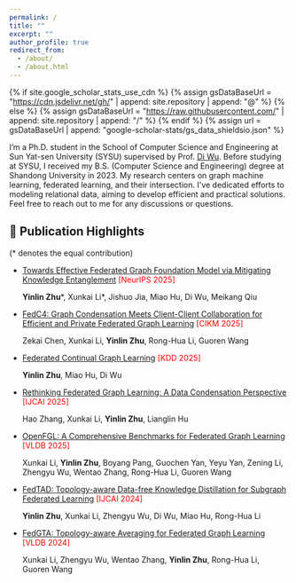 ```yaml
---
permalink: /
title: ""
excerpt: ""
author_profile: true
redirect_from: 
  - /about/
  - /about.html
---
```


{% if site.google_scholar_stats_use_cdn %}
{% assign gsDataBaseUrl = "https://cdn.jsdelivr.net/gh/" | append: site.repository | append: "@" %}
{% else %}
{% assign gsDataBaseUrl = "https://raw.githubusercontent.com/" | append: site.repository | append: "/" %}
{% endif %}
{% assign url = gsDataBaseUrl | append: "google-scholar-stats/gs_data_shieldsio.json" %}

<span class='anchor' id='about-me'></span>



I’m a Ph.D. student in the School of Computer Science and Engineering at Sun Yat-sen University (SYSU) supervised by Prof. [Di Wu](https://netlabsysu.org/dwu/index.html). Before studying at SYSU, I received my B.S. (Computer Science and Engineering) degree at Shandong University in 2023. My research centers on graph machine learning, federated learning, and their intersection. I've dedicated efforts to modeling relational data, aiming to develop efficient and practical solutions. Feel free to reach out to me for any discussions or questions.




## 📝 Publication Highlights
(* denotes the equal contribution)
- [Towards Effective Federated Graph Foundation Model via Mitigating Knowledge Entanglement](https://arxiv.org/abs/2505.12684) <font color="red">[NeurIPS 2025]</font>
  
  **Yinlin Zhu**\*, Xunkai Li\*, Jishuo Jia, Miao Hu, Di Wu, Meikang Qiu
  
  

- [FedC4: Graph Condensation Meets Client-Client Collaboration for Efficient and Private Federated Graph Learning](https://arxiv.org/abs/2504.14188) <font color="red">[CIKM 2025]</font>

  Zekai Chen, Xunkai Li, **Yinlin Zhu**, Rong-Hua Li, Guoren Wang

  
  
- [Federated Continual Graph Learning](https://arxiv.org/abs/2411.18919) <font color="red">[KDD 2025]</font>

  
  **Yinlin Zhu**, Miao Hu, Di Wu
  
  

- [Rethinking Federated Graph Learning: A Data Condensation Perspective](https://arxiv.org/abs/2505.02573) <font color="red">[IJCAI 2025]</font>

  Hao Zhang, Xunkai Li, **Yinlin Zhu**, Lianglin Hu

  
  
- [OpenFGL: A Comprehensive Benchmarks for Federated Graph Learning](https://arxiv.org/abs/2408.16288) <font color="red">[VLDB 2025]</font>
  
  Xunkai Li, **Yinlin Zhu**, Boyang Pang, Guochen Yan, Yeyu Yan, Zening Li, Zhengyu Wu, Wentao Zhang, Rong-Hua Li, Guoren Wang
  
  
  
- [FedTAD: Topology-aware Data-free Knowledge Distillation for Subgraph Federated Learning](https://arxiv.org/abs/2404.14061v2) <font color="red">[IJCAI 2024]</font>
  
  **Yinlin Zhu**, Xunkai Li, Zhengyu Wu, Di Wu, Miao Hu, Rong-Hua Li
  
  

- [FedGTA: Topology-aware Averaging for Federated Graph Learning](https://dl.acm.org/doi/abs/10.14778/3617838.3617842) <font color="red">[VLDB 2024]</font>
  
  
  Xunkai Li, Zhengyu Wu, Wentao Zhang, **Yinlin Zhu**, Rong-Hua Li, Guoren Wang
  
  






